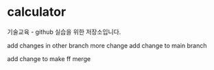 # calculator
기술교육 - github 실습을 위한 저장소입니다.

add changes in other branch
more change
add change to main branch

add change to make ff merge
